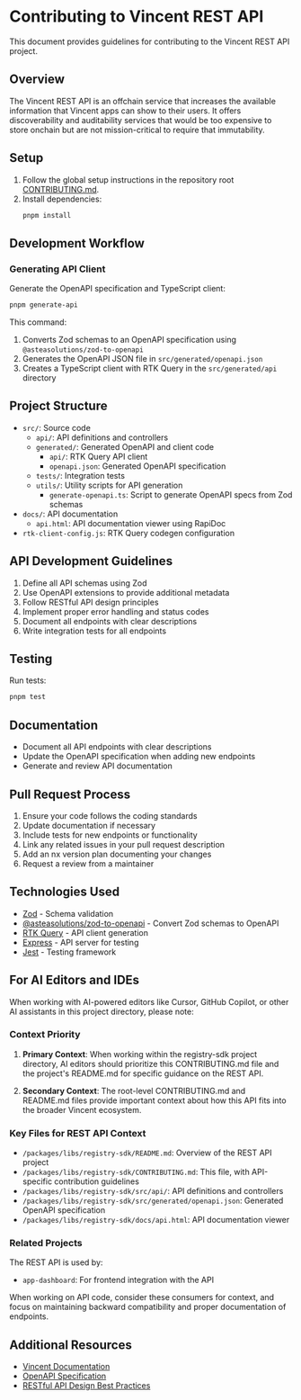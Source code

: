 # Contributing to Vincent REST API

This document provides guidelines for contributing to the Vincent REST API project.

## Overview

The Vincent REST API is an offchain service that increases the available information that Vincent apps can show to their users. It offers discoverability and auditability services that would be too expensive to store onchain but are not mission-critical to require that immutability.

## Setup

1. Follow the global setup instructions in the repository root [CONTRIBUTING.md](../../CONTRIBUTING.md).
2. Install dependencies:
   ```bash
   pnpm install
   ```

## Development Workflow

### Generating API Client

Generate the OpenAPI specification and TypeScript client:

```bash
pnpm generate-api
```

This command:

1. Converts Zod schemas to an OpenAPI specification using `@asteasolutions/zod-to-openapi`
2. Generates the OpenAPI JSON file in `src/generated/openapi.json`
3. Creates a TypeScript client with RTK Query in the `src/generated/api` directory

## Project Structure

- `src/`: Source code
  - `api/`: API definitions and controllers
  - `generated/`: Generated OpenAPI and client code
    - `api/`: RTK Query API client
    - `openapi.json`: Generated OpenAPI specification
  - `tests/`: Integration tests
  - `utils/`: Utility scripts for API generation
    - `generate-openapi.ts`: Script to generate OpenAPI specs from Zod schemas
- `docs/`: API documentation
  - `api.html`: API documentation viewer using RapiDoc
- `rtk-client-config.js`: RTK Query codegen configuration

## API Development Guidelines

1. Define all API schemas using Zod
2. Use OpenAPI extensions to provide additional metadata
3. Follow RESTful API design principles
4. Implement proper error handling and status codes
5. Document all endpoints with clear descriptions
6. Write integration tests for all endpoints

## Testing

Run tests:

```bash
pnpm test
```

## Documentation

- Document all API endpoints with clear descriptions
- Update the OpenAPI specification when adding new endpoints
- Generate and review API documentation

## Pull Request Process

1. Ensure your code follows the coding standards
2. Update documentation if necessary
3. Include tests for new endpoints or functionality
4. Link any related issues in your pull request description
5. Add an nx version plan documenting your changes
6. Request a review from a maintainer

## Technologies Used

- [Zod](https://github.com/colinhacks/zod) - Schema validation
- [@asteasolutions/zod-to-openapi](https://github.com/asteasolutions/zod-to-openapi) - Convert Zod schemas to OpenAPI
- [RTK Query](https://redux-toolkit.js.org/rtk-query/overview) - API client generation
- [Express](https://expressjs.com/) - API server for testing
- [Jest](https://jestjs.io/) - Testing framework

## For AI Editors and IDEs

When working with AI-powered editors like Cursor, GitHub Copilot, or other AI assistants in this project directory, please note:

### Context Priority

1. **Primary Context**: When working within the registry-sdk project directory, AI editors should prioritize this CONTRIBUTING.md file and the project's README.md for specific guidance on the REST API.

2. **Secondary Context**: The root-level CONTRIBUTING.md and README.md files provide important context about how this API fits into the broader Vincent ecosystem.

### Key Files for REST API Context

- `/packages/libs/registry-sdk/README.md`: Overview of the REST API project
- `/packages/libs/registry-sdk/CONTRIBUTING.md`: This file, with API-specific contribution guidelines
- `/packages/libs/registry-sdk/src/api/`: API definitions and controllers
- `/packages/libs/registry-sdk/src/generated/openapi.json`: Generated OpenAPI specification
- `/packages/libs/registry-sdk/docs/api.html`: API documentation viewer

### Related Projects

The REST API is used by:

- `app-dashboard`: For frontend integration with the API

When working on API code, consider these consumers for context, and focus on maintaining backward compatibility and proper documentation of endpoints.

## Additional Resources

- [Vincent Documentation](https://docs.heyvincent.ai/)
- [OpenAPI Specification](https://spec.openapis.org/oas/latest.html)
- [RESTful API Design Best Practices](https://restfulapi.net/)
